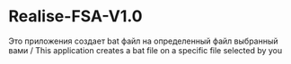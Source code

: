 # Realise-FSA-V1.0
Это приложения создает bat файл на определенный файл выбранный вами / This application creates a bat file on a specific file selected by you
